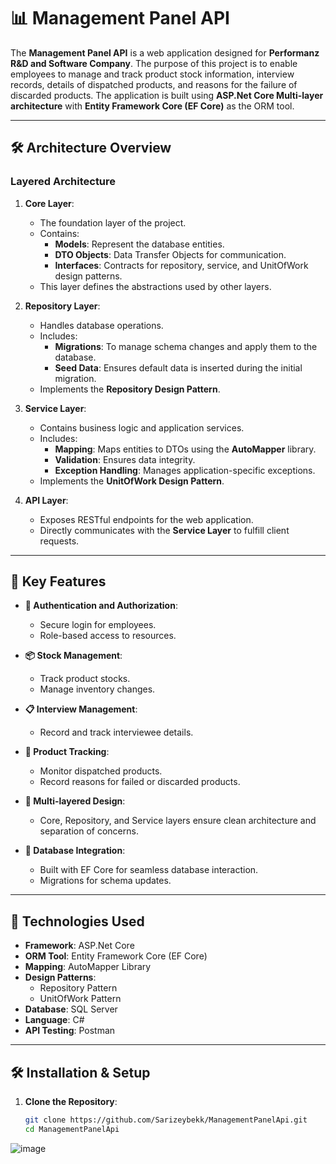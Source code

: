 # 📊 Management Panel API

The **Management Panel API** is a web application designed for **Performanz R&D and Software Company**. The purpose of this project is to enable employees to manage and track product stock information, interview records, details of dispatched products, and reasons for the failure of discarded products. The application is built using **ASP.Net Core Multi-layer architecture** with **Entity Framework Core (EF Core)** as the ORM tool.

---

## 🛠️ Architecture Overview

### **Layered Architecture**
1. **Core Layer**:
   - The foundation layer of the project.
   - Contains:
     - **Models**: Represent the database entities.
     - **DTO Objects**: Data Transfer Objects for communication.
     - **Interfaces**: Contracts for repository, service, and UnitOfWork design patterns.
   - This layer defines the abstractions used by other layers.

2. **Repository Layer**:
   - Handles database operations.
   - Includes:
     - **Migrations**: To manage schema changes and apply them to the database.
     - **Seed Data**: Ensures default data is inserted during the initial migration.
   - Implements the **Repository Design Pattern**.

3. **Service Layer**:
   - Contains business logic and application services.
   - Includes:
     - **Mapping**: Maps entities to DTOs using the **AutoMapper** library.
     - **Validation**: Ensures data integrity.
     - **Exception Handling**: Manages application-specific exceptions.
   - Implements the **UnitOfWork Design Pattern**.

4. **API Layer**:
   - Exposes RESTful endpoints for the web application.
   - Directly communicates with the **Service Layer** to fulfill client requests.

---

## 🧩 Key Features

- **🔐 Authentication and Authorization**:
  - Secure login for employees.
  - Role-based access to resources.

- **📦 Stock Management**:
  - Track product stocks.
  - Manage inventory changes.

- **📋 Interview Management**:
  - Record and track interviewee details.

- **🚚 Product Tracking**:
  - Monitor dispatched products.
  - Record reasons for failed or discarded products.

- **📂 Multi-layered Design**:
  - Core, Repository, and Service layers ensure clean architecture and separation of concerns.

- **🔄 Database Integration**:
  - Built with EF Core for seamless database interaction.
  - Migrations for schema updates.

---

## 🚀 Technologies Used

- **Framework**: ASP.Net Core
- **ORM Tool**: Entity Framework Core (EF Core)
- **Mapping**: AutoMapper Library
- **Design Patterns**:
  - Repository Pattern
  - UnitOfWork Pattern
- **Database**: SQL Server
- **Language**: C#
- **API Testing**: Postman

---

## 🛠️ Installation & Setup

1. **Clone the Repository**:
   ```bash
   git clone https://github.com/Sarizeybekk/ManagementPanelApi.git
   cd ManagementPanelApi

![image](https://user-images.githubusercontent.com/85437211/196987703-c3335166-b834-4746-8763-99c0ec6f0562.png)
